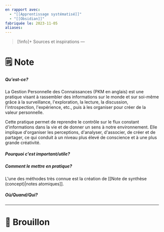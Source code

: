 ```yaml
---
en rapport avec:
  - "[[Apprentissage systématisé]]"
  - "[[Obsidian]]"
fabriquée le: 2023-11-05
aliases: 
---
```

> [!info]+ Sources et inspirations
> —

# 🗒️ Note
##### Qu'est-ce?
La Gestion Personnelle des Connaissances (PKM en anglais) est une pratique visant à rassembler des informations sur le monde et sur soi-même grâce à la surveillance, l'exploration, la lecture, la discussion, l'introspection, l'expérience, etc., puis à les organiser pour créer de la valeur personnelle.

Cette pratique permet de reprendre le contrôle sur le flux constant d'informations dans la vie et de donner un sens à notre environnement. Elle implique d'organiser les perceptions, d'analyser, d'associer, de créer et de partager, ce qui conduit à un niveau plus élevé de conscience et à une plus grande créativité.

##### Pourquoi c'est important/utile?

##### Comment le mettre en pratique?
L'une des méthodes très connue est la création de [[Note de synthèse (concept)|notes atomiques]].

##### Où/Quand/Qui?

---
# 💭 Brouillon

